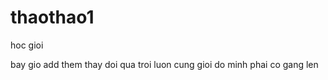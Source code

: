 # thaothao1
hoc gioi


bay gio add them
 thay doi qua troi luon
 cung gioi do
 minh phai co gang len